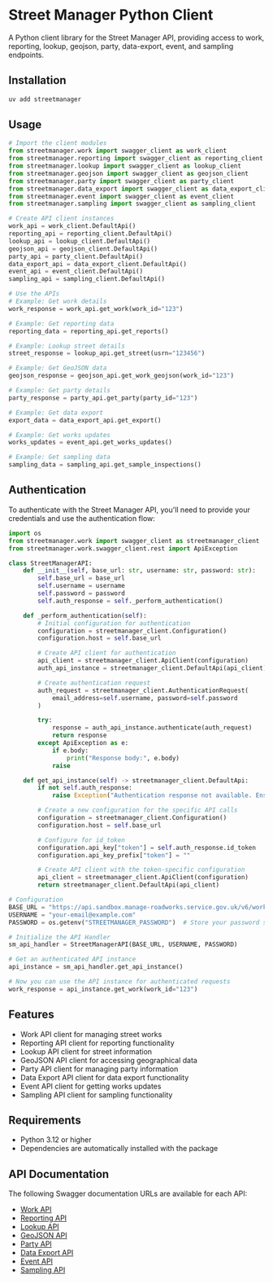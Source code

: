 # Street Manager Python Client

A Python client library for the Street Manager API, providing access to work, reporting, lookup, geojson, party, data-export, event, and sampling endpoints.

## Installation

```bash
uv add streetmanager
```

## Usage

```python
# Import the client modules
from streetmanager.work import swagger_client as work_client
from streetmanager.reporting import swagger_client as reporting_client
from streetmanager.lookup import swagger_client as lookup_client
from streetmanager.geojson import swagger_client as geojson_client
from streetmanager.party import swagger_client as party_client
from streetmanager.data_export import swagger_client as data_export_client
from streetmanager.event import swagger_client as event_client
from streetmanager.sampling import swagger_client as sampling_client

# Create API client instances
work_api = work_client.DefaultApi()
reporting_api = reporting_client.DefaultApi()
lookup_api = lookup_client.DefaultApi()
geojson_api = geojson_client.DefaultApi()
party_api = party_client.DefaultApi()
data_export_api = data_export_client.DefaultApi()
event_api = event_client.DefaultApi()
sampling_api = sampling_client.DefaultApi()

# Use the APIs
# Example: Get work details
work_response = work_api.get_work(work_id="123")

# Example: Get reporting data
reporting_data = reporting_api.get_reports()

# Example: Lookup street details
street_response = lookup_api.get_street(usrn="123456")

# Example: Get GeoJSON data
geojson_response = geojson_api.get_work_geojson(work_id="123")

# Example: Get party details
party_response = party_api.get_party(party_id="123")

# Example: Get data export
export_data = data_export_api.get_export()

# Example: Get works updates
works_updates = event_api.get_works_updates()

# Example: Get sampling data
sampling_data = sampling_api.get_sample_inspections()
```

## Authentication

To authenticate with the Street Manager API, you'll need to provide your credentials and use the authentication flow:

```python
import os
from streetmanager.work import swagger_client as streetmanager_client
from streetmanager.work.swagger_client.rest import ApiException

class StreetManagerAPI:
    def __init__(self, base_url: str, username: str, password: str):
        self.base_url = base_url
        self.username = username
        self.password = password
        self.auth_response = self._perform_authentication()

    def _perform_authentication(self):
        # Initial configuration for authentication
        configuration = streetmanager_client.Configuration()
        configuration.host = self.base_url

        # Create API client for authentication
        api_client = streetmanager_client.ApiClient(configuration)
        auth_api_instance = streetmanager_client.DefaultApi(api_client)

        # Create authentication request
        auth_request = streetmanager_client.AuthenticationRequest(
            email_address=self.username, password=self.password
        )

        try:
            response = auth_api_instance.authenticate(auth_request)
            return response
        except ApiException as e:
            if e.body:
                print("Response body:", e.body)
            raise

    def get_api_instance(self) -> streetmanager_client.DefaultApi:
        if not self.auth_response:
            raise Exception("Authentication response not available. Ensure authentication was successful.")

        # Create a new configuration for the specific API calls
        configuration = streetmanager_client.Configuration()
        configuration.host = self.base_url

        # Configure for id_token
        configuration.api_key["token"] = self.auth_response.id_token
        configuration.api_key_prefix["token"] = ""

        # Create API client with the token-specific configuration
        api_client = streetmanager_client.ApiClient(configuration)
        return streetmanager_client.DefaultApi(api_client)

# Configuration
BASE_URL = "https://api.sandbox.manage-roadworks.service.gov.uk/v6/work"
USERNAME = "your-email@example.com"
PASSWORD = os.getenv("STREETMANAGER_PASSWORD")  # Store your password securely in environment variables

# Initialize the API Handler
sm_api_handler = StreetManagerAPI(BASE_URL, USERNAME, PASSWORD)

# Get an authenticated API instance
api_instance = sm_api_handler.get_api_instance()

# Now you can use the API instance for authenticated requests
work_response = api_instance.get_work(work_id="123")
```

## Features

- Work API client for managing street works
- Reporting API client for reporting functionality
- Lookup API client for street information
- GeoJSON API client for accessing geographical data
- Party API client for managing party information
- Data Export API client for data export functionality
- Event API client for getting works updates
- Sampling API client for sampling functionality

## Requirements

- Python 3.12 or higher
- Dependencies are automatically installed with the package

## API Documentation

The following Swagger documentation URLs are available for each API:

- [Work API](https://department-for-transport-streetmanager.github.io/street-manager-docs/api-documentation/V6/V6.0/json/work-swagger.json)
- [Reporting API](https://department-for-transport-streetmanager.github.io/street-manager-docs/api-documentation/V6/V6.0/json/reporting-swagger.json)
- [Lookup API](https://department-for-transport-streetmanager.github.io/street-manager-docs/api-documentation/V6/V6.0/json/lookup-swagger.json)
- [GeoJSON API](https://department-for-transport-streetmanager.github.io/street-manager-docs/api-documentation/V6/V6.0/json/geojson-swagger.json)
- [Party API](https://department-for-transport-streetmanager.github.io/street-manager-docs/api-documentation/V6/V6.0/json/party-swagger.json)
- [Data Export API](https://department-for-transport-streetmanager.github.io/street-manager-docs/api-documentation/V6/V6.0/json/data-export-swagger.json)
- [Event API](https://department-for-transport-streetmanager.github.io/street-manager-docs/api-documentation/V6/V6.0/json/event-swagger.json)
- [Sampling API](https://department-for-transport-streetmanager.github.io/street-manager-docs/api-documentation/V6/V6.0/json/sampling-swagger.json)
